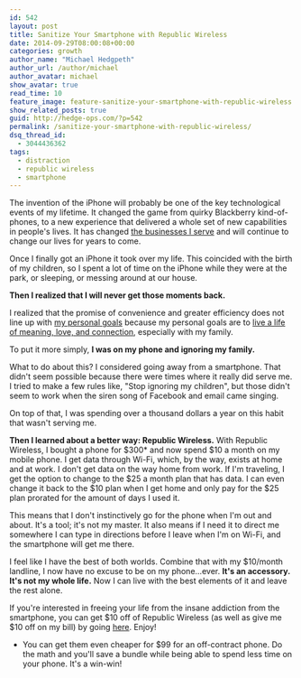 ```yaml
---
id: 542
layout: post
title: Sanitize Your Smartphone with Republic Wireless
date: 2014-09-29T08:00:08+00:00
categories: growth
author_name: "Michael Hedgpeth"
author_url: /author/michael
author_avatar: michael
show_avatar: true
read_time: 10
feature_image: feature-sanitize-your-smartphone-with-republic-wireless 
show_related_posts: true 
guid: http://hedge-ops.com/?p=542
permalink: /sanitize-your-smartphone-with-republic-wireless/
dsq_thread_id:
  - 3044436362
tags:
  - distraction
  - republic wireless
  - smartphone
---
```

The invention of the iPhone will probably be one of the key technological events of my lifetime. It changed the game from quirky Blackberry kind-of-phones, to a new experience that delivered a whole set of new capabilities in people's lives. It has changed [the businesses I serve](/ten-takeaways-from-the-last-10-years-at-radiantncr/) and will continue to change our lives for years to come.

Once I finally got an iPhone it took over my life. This coincided with the birth of my children, so I spent a lot of time on the iPhone while they were at the park, or sleeping, or messing around at our house.

**Then I realized that I will never get those moments back.**<!--more-->

I realized that the promise of convenience and greater efficiency does not line up with [my personal goals](/achievable-contentment/) because my personal goals are to [live a life of meaning, love, and connection](/life-is-art/), especially with my family.

To put it more simply, **I was on my phone and ignoring my family.**

What to do about this? I considered going away from a smartphone. That didn't seem possible because there were times where it really did serve me. I tried to make a few rules like, "Stop ignoring my children", but those didn't seem to work when the siren song of Facebook and email came singing.

On top of that, I was spending over a thousand dollars a year on this habit that wasn't serving me.

**Then I learned about a better way: Republic Wireless.** With Republic Wireless, I bought a phone for $300* and now spend $10 a month on my mobile phone. I get data through Wi-Fi, which, by the way, exists at home and at work. I don't get data on the way home from work. If I'm traveling, I get the option to change to the $25 a month plan that has data. I can even change it back to the $10 plan when I get home and only pay for the $25 plan prorated for the amount of days I used it.

This means that I don't instinctively go for the phone when I'm out and about. It's a tool; it's not my master. It also means if I need it to direct me somewhere I can type in directions before I leave when I'm on Wi-Fi, and the smartphone will get me there.

I feel like I have the best of both worlds. Combine that with my $10/month landline, I now have no excuse to be on my phone&#8230;ever. **It's an accessory. It's not my whole life.** Now I can live with the best elements of it and leave the rest alone.

If you're interested in freeing your life from the insane addiction from the smartphone, you can get $10 off of Republic Wireless (as well as give me $10 off on my bill) by going [here](http://rwshar.es/6lhy). Enjoy!

* You can get them even cheaper for $99 for an off-contract phone. Do the math and you'll save a bundle while being able to spend less time on your phone. It's a win-win!